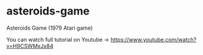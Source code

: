 # asteroids-game
Asteroids Game (1979 Atari game)

You can watch full tutorial on Youtube -> https://www.youtube.com/watch?v=H9CSWMxJx84
